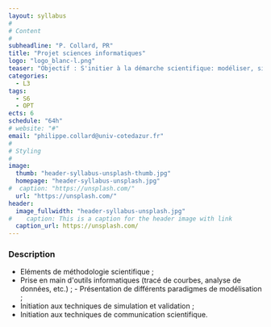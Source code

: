```yaml
---
layout: syllabus
#
# Content
#
subheadline: "P. Collard, PR"
title: "Projet sciences informatiques"
logo: "logo_blanc-l.png"
teaser: "Objectif : S'initier à la démarche scientifique: modéliser, simuler et valider l'étude d'un phénomène à l'aide d'outils informatiques. Savoir présenter un problème, discuter les approches de résolution possibles, défendre des conclusions devant des pairs, et réciproquement savoir évaluer les résultats d'autres études sur des sujets connexes."
categories:
  - L3
tags:
  - S6
  - OPT
ects: 6
schedule: "64h"
# website: "#"
email: "philippe.collard@univ-cotedazur.fr"
#
# Styling
#
image:
  thumb: "header-syllabus-unsplash-thumb.jpg"
  homepage: "header-syllabus-unsplash.jpg"
#  caption: "https://unsplash.com/"
  url: "https://unsplash.com/"
header:
  image_fullwidth: "header-syllabus-unsplash.jpg"
#    caption: This is a caption for the header image with link
  caption_url: https://unsplash.com/  
---
```


###  Description ###

- Eléments de méthodologie scientifique ;
- Prise en main d'outils informatiques (tracé de courbes, analyse de données, etc.) ; - Présentation de différents paradigmes de modélisation ;
- Initiation aux techniques de simulation et validation ;
- Initiation aux techniques de communication scientifique.
